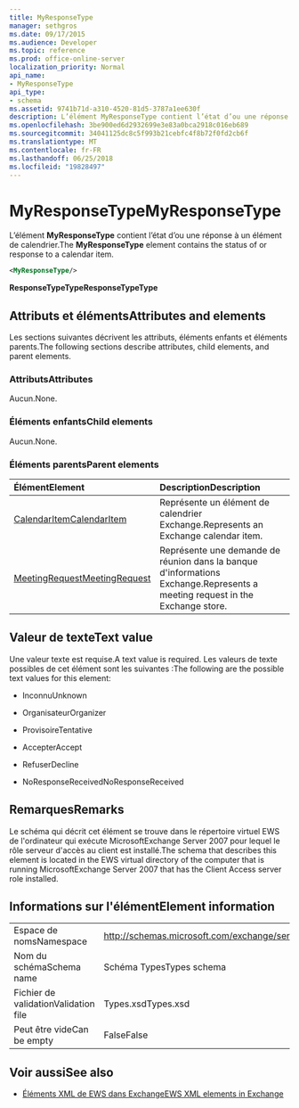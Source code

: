 ```yaml
---
title: MyResponseType
manager: sethgros
ms.date: 09/17/2015
ms.audience: Developer
ms.topic: reference
ms.prod: office-online-server
localization_priority: Normal
api_name:
- MyResponseType
api_type:
- schema
ms.assetid: 9741b71d-a310-4520-81d5-3787a1ee630f
description: L’élément MyResponseType contient l’état d’ou une réponse à un élément de calendrier.
ms.openlocfilehash: 3be900ed6d2932699e3e83a0bca2918c016eb689
ms.sourcegitcommit: 34041125dc8c5f993b21cebfc4f8b72f0fd2cb6f
ms.translationtype: MT
ms.contentlocale: fr-FR
ms.lasthandoff: 06/25/2018
ms.locfileid: "19828497"
---
```

# <a name="myresponsetype"></a><span data-ttu-id="98443-103">MyResponseType</span><span class="sxs-lookup"><span data-stu-id="98443-103">MyResponseType</span></span>

<span data-ttu-id="98443-104">L’élément **MyResponseType** contient l’état d’ou une réponse à un élément de calendrier.</span><span class="sxs-lookup"><span data-stu-id="98443-104">The **MyResponseType** element contains the status of or response to a calendar item.</span></span> 
  
```xml
<MyResponseType/>
```

 <span data-ttu-id="98443-105">**ResponseTypeType**</span><span class="sxs-lookup"><span data-stu-id="98443-105">**ResponseTypeType**</span></span>
## <a name="attributes-and-elements"></a><span data-ttu-id="98443-106">Attributs et éléments</span><span class="sxs-lookup"><span data-stu-id="98443-106">Attributes and elements</span></span>

<span data-ttu-id="98443-107">Les sections suivantes décrivent les attributs, éléments enfants et éléments parents.</span><span class="sxs-lookup"><span data-stu-id="98443-107">The following sections describe attributes, child elements, and parent elements.</span></span>
  
### <a name="attributes"></a><span data-ttu-id="98443-108">Attributs</span><span class="sxs-lookup"><span data-stu-id="98443-108">Attributes</span></span>

<span data-ttu-id="98443-109">Aucun.</span><span class="sxs-lookup"><span data-stu-id="98443-109">None.</span></span>
  
### <a name="child-elements"></a><span data-ttu-id="98443-110">Éléments enfants</span><span class="sxs-lookup"><span data-stu-id="98443-110">Child elements</span></span>

<span data-ttu-id="98443-111">Aucun.</span><span class="sxs-lookup"><span data-stu-id="98443-111">None.</span></span>
  
### <a name="parent-elements"></a><span data-ttu-id="98443-112">Éléments parents</span><span class="sxs-lookup"><span data-stu-id="98443-112">Parent elements</span></span>

|<span data-ttu-id="98443-113">**Élément**</span><span class="sxs-lookup"><span data-stu-id="98443-113">**Element**</span></span>|<span data-ttu-id="98443-114">**Description**</span><span class="sxs-lookup"><span data-stu-id="98443-114">**Description**</span></span>|
|:-----|:-----|
|[<span data-ttu-id="98443-115">CalendarItem</span><span class="sxs-lookup"><span data-stu-id="98443-115">CalendarItem</span></span>](calendaritem.md) <br/> |<span data-ttu-id="98443-116">Représente un élément de calendrier Exchange.</span><span class="sxs-lookup"><span data-stu-id="98443-116">Represents an Exchange calendar item.</span></span>  <br/> |
|[<span data-ttu-id="98443-117">MeetingRequest</span><span class="sxs-lookup"><span data-stu-id="98443-117">MeetingRequest</span></span>](meetingrequest.md) <br/> |<span data-ttu-id="98443-118">Représente une demande de réunion dans la banque d'informations Exchange.</span><span class="sxs-lookup"><span data-stu-id="98443-118">Represents a meeting request in the Exchange store.</span></span>  <br/> |
   
## <a name="text-value"></a><span data-ttu-id="98443-119">Valeur de texte</span><span class="sxs-lookup"><span data-stu-id="98443-119">Text value</span></span>

<span data-ttu-id="98443-120">Une valeur texte est requise.</span><span class="sxs-lookup"><span data-stu-id="98443-120">A text value is required.</span></span> <span data-ttu-id="98443-121">Les valeurs de texte possibles de cet élément sont les suivantes :</span><span class="sxs-lookup"><span data-stu-id="98443-121">The following are the possible text values for this element:</span></span>
  
- <span data-ttu-id="98443-122">Inconnu</span><span class="sxs-lookup"><span data-stu-id="98443-122">Unknown</span></span>
    
- <span data-ttu-id="98443-123">Organisateur</span><span class="sxs-lookup"><span data-stu-id="98443-123">Organizer</span></span>
    
- <span data-ttu-id="98443-124">Provisoire</span><span class="sxs-lookup"><span data-stu-id="98443-124">Tentative</span></span>
    
- <span data-ttu-id="98443-125">Accepter</span><span class="sxs-lookup"><span data-stu-id="98443-125">Accept</span></span>
    
- <span data-ttu-id="98443-126">Refuser</span><span class="sxs-lookup"><span data-stu-id="98443-126">Decline</span></span>
    
- <span data-ttu-id="98443-127">NoResponseReceived</span><span class="sxs-lookup"><span data-stu-id="98443-127">NoResponseReceived</span></span>
    
## <a name="remarks"></a><span data-ttu-id="98443-128">Remarques</span><span class="sxs-lookup"><span data-stu-id="98443-128">Remarks</span></span>

<span data-ttu-id="98443-129">Le schéma qui décrit cet élément se trouve dans le répertoire virtuel EWS de l'ordinateur qui exécute MicrosoftExchange Server 2007 pour lequel le rôle serveur d'accès au client est installé.</span><span class="sxs-lookup"><span data-stu-id="98443-129">The schema that describes this element is located in the EWS virtual directory of the computer that is running MicrosoftExchange Server 2007 that has the Client Access server role installed.</span></span>
  
## <a name="element-information"></a><span data-ttu-id="98443-130">Informations sur l'élément</span><span class="sxs-lookup"><span data-stu-id="98443-130">Element information</span></span>

|||
|:-----|:-----|
|<span data-ttu-id="98443-131">Espace de noms</span><span class="sxs-lookup"><span data-stu-id="98443-131">Namespace</span></span>  <br/> |http://schemas.microsoft.com/exchange/services/2006/types  <br/> |
|<span data-ttu-id="98443-132">Nom du schéma</span><span class="sxs-lookup"><span data-stu-id="98443-132">Schema name</span></span>  <br/> |<span data-ttu-id="98443-133">Schéma Types</span><span class="sxs-lookup"><span data-stu-id="98443-133">Types schema</span></span>  <br/> |
|<span data-ttu-id="98443-134">Fichier de validation</span><span class="sxs-lookup"><span data-stu-id="98443-134">Validation file</span></span>  <br/> |<span data-ttu-id="98443-135">Types.xsd</span><span class="sxs-lookup"><span data-stu-id="98443-135">Types.xsd</span></span>  <br/> |
|<span data-ttu-id="98443-136">Peut être vide</span><span class="sxs-lookup"><span data-stu-id="98443-136">Can be empty</span></span>  <br/> |<span data-ttu-id="98443-137">False</span><span class="sxs-lookup"><span data-stu-id="98443-137">False</span></span>  <br/> |
   
## <a name="see-also"></a><span data-ttu-id="98443-138">Voir aussi</span><span class="sxs-lookup"><span data-stu-id="98443-138">See also</span></span>



- [<span data-ttu-id="98443-139">Éléments XML de EWS dans Exchange</span><span class="sxs-lookup"><span data-stu-id="98443-139">EWS XML elements in Exchange</span></span>](ews-xml-elements-in-exchange.md)

